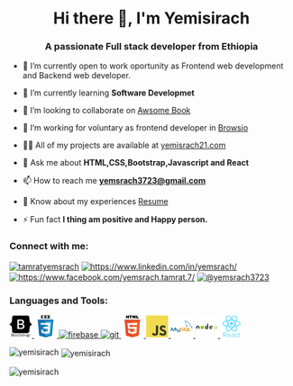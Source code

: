 <h1 align="center">Hi there 👋, I'm Yemisirach</h1>
<h3 align="center">A passionate Full stack developer from Ethiopia</h3>

-  🤝 I’m currently open to work oportunity as Frontend web development and Backend web developer.

- 🌱 I’m currently learning **Software Developmet**

- 👯 I’m looking to collaborate on [Awsome Book](https://yemisirach.github.io/Awsome-book-ES6/)

- 🔭 I’m working for voluntary as frontend developer in [Browsio](https://browsio.co.uk)

- 👨‍💻 All of my projects are available at [yemisrach21.com](yemisrach21.com)

- 💬 Ask me about **HTML,CSS,Bootstrap,Javascript and React**

- 📫 How to reach me **yemsrach3723@gmail.com**

- 📄 Know about my experiences [Resume](https://yemisrach21.com/img/Yemisrach-Resume.pdf)

- ⚡ Fun fact **I thing am positive and Happy person.**

<h3 align="left">Connect with me:</h3>
<p align="left">
<a href="https://twitter.com/tamratyemsrach" target="blank"><img align="center" src="https://raw.githubusercontent.com/rahuldkjain/github-profile-readme-generator/master/src/images/icons/Social/twitter.svg" alt="tamratyemsrach" height="30" width="40" /></a>
<a href="https://linkedin.com/in/https://www.linkedin.com/in/yemsrach/" target="blank"><img align="center" src="https://raw.githubusercontent.com/rahuldkjain/github-profile-readme-generator/master/src/images/icons/Social/linked-in-alt.svg" alt="https://www.linkedin.com/in/yemsrach/" height="30" width="40" /></a>
<a href="https://fb.com/https://www.facebook.com/yemsrach.tamrat.7/" target="blank"><img align="center" src="https://raw.githubusercontent.com/rahuldkjain/github-profile-readme-generator/master/src/images/icons/Social/facebook.svg" alt="https://www.facebook.com/yemsrach.tamrat.7/" height="30" width="40" /></a>
<a href="https://www.hackerrank.com/@yemsrach3723" target="blank"><img align="center" src="https://raw.githubusercontent.com/rahuldkjain/github-profile-readme-generator/master/src/images/icons/Social/hackerrank.svg" alt="@yemsrach3723" height="30" width="40" /></a>
</p>

<h3 align="left">Languages and Tools:</h3>
<p align="left"> <a href="https://getbootstrap.com" target="_blank" rel="noreferrer"> <img src="https://raw.githubusercontent.com/devicons/devicon/master/icons/bootstrap/bootstrap-plain-wordmark.svg" alt="bootstrap" width="40" height="40"/> </a> <a href="https://www.w3schools.com/css/" target="_blank" rel="noreferrer"> <img src="https://raw.githubusercontent.com/devicons/devicon/master/icons/css3/css3-original-wordmark.svg" alt="css3" width="40" height="40"/> </a> <a href="https://firebase.google.com/" target="_blank" rel="noreferrer"> <img src="https://www.vectorlogo.zone/logos/firebase/firebase-icon.svg" alt="firebase" width="40" height="40"/> </a> <a href="https://git-scm.com/" target="_blank" rel="noreferrer"> <img src="https://www.vectorlogo.zone/logos/git-scm/git-scm-icon.svg" alt="git" width="40" height="40"/> </a> <a href="https://www.w3.org/html/" target="_blank" rel="noreferrer"> <img src="https://raw.githubusercontent.com/devicons/devicon/master/icons/html5/html5-original-wordmark.svg" alt="html5" width="40" height="40"/> </a> <a href="https://developer.mozilla.org/en-US/docs/Web/JavaScript" target="_blank" rel="noreferrer"> <img src="https://raw.githubusercontent.com/devicons/devicon/master/icons/javascript/javascript-original.svg" alt="javascript" width="40" height="40"/> </a> <a href="https://www.mysql.com/" target="_blank" rel="noreferrer"> <img src="https://raw.githubusercontent.com/devicons/devicon/master/icons/mysql/mysql-original-wordmark.svg" alt="mysql" width="40" height="40"/> </a> <a href="https://nodejs.org" target="_blank" rel="noreferrer"> <img src="https://raw.githubusercontent.com/devicons/devicon/master/icons/nodejs/nodejs-original-wordmark.svg" alt="nodejs" width="40" height="40"/> </a> <a href="https://reactjs.org/" target="_blank" rel="noreferrer"> <img src="https://raw.githubusercontent.com/devicons/devicon/master/icons/react/react-original-wordmark.svg" alt="react" width="40" height="40"/> </a> </p>

<p><img align="left" src="https://github-readme-stats.vercel.app/api/top-langs?username=yemisirach&show_icons=true&locale=en&layout=compact" alt="yemisirach" /></p>

<p>&nbsp;<img align="center" src="https://github-readme-stats.vercel.app/api?username=yemisirach&show_icons=true&locale=en" alt="yemisirach" /></p>

<p><img align="center" src="https://github-readme-streak-stats.herokuapp.com/?user=yemisirach&" alt="yemisirach" /></p>
